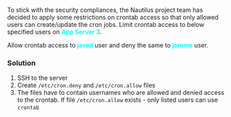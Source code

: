 
To stick with the security compliances, the Nautilus project team has decided to apply some restrictions on crontab access so that only allowed users can create/update the cron jobs. Limit crontab access to below specified users on <span style='color:cyan'>**App Server 3**</span>.



Allow crontab access to <span style='color:cyan'>**javed**</span> user and deny the same to <span style='color:cyan'>**jerome**</span> user.

### Solution
1. SSH to the server
2. Create ```/etc/cron.deny``` and ```/etc/cron.allow``` files
3. The files have to contain usernames who are allowed and denied access to the crontab. If file ```/etc/cron.allow``` exists - only listed users can use ```crontab```